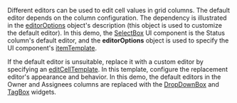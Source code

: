 Different editors can be used to edit cell values in grid columns. The default editor depends on the column configuration. The dependency is illustrated in the [editorOptions](/Documentation/ApiReference/UI_Widgets/dxDataGrid/Configuration/columns/#editorOptions) object's description (this object is used to customize the default editor). In this demo, the [SelectBox](/Documentation/ApiReference/UI_Widgets/dxSelectBox/) UI component is the Status column's default editor, and the **editorOptions** object is used to specify the UI component's [itemTemplate](/Documentation/ApiReference/UI_Widgets/dxSelectBox/Configuration/#itemTemplate).
 
If the default editor is unsuitable, replace it with a custom editor by specifying an [editCellTemplate](/Documentation/ApiReference/UI_Widgets/dxDataGrid/Configuration/columns/#editCellTemplate). In this template, configure the replacement editor's appearance and behavior. In this demo, the default editors in the Owner and Assignees columns are replaced with the [DropDownBox](/Documentation/ApiReference/UI_Widgets/dxDropDownBox/) and [TagBox](/Documentation/ApiReference/UI_Widgets/dxTagBox/) widgets.

